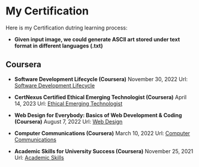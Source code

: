 # My Certification


Here is my Certification dutring learning process: 

* **Given input image, we could generate ASCII art stored under text format in different languages (.txt)**


## Coursera

* **Software Development Lifecycle (Coursera)**
  November 30, 2022
 Url: <a href="https://www.coursera.org/account/accomplishments/specialization/certificate/AV9TV95W9YQ4">Software Development Lifecycle</a>

* **CertNexus Certified Ethical Emerging Technologist (Coursera)**
  April 14, 2023
 Url: <a href="https://www.coursera.org/account/accomplishments/specialization/certificate/VMFNMRQGEGGL">Ethical Emerging Technologist</a>

* **Web Design for Everybody: Basics of Web Development & Coding (Coursera)**
  August 7, 2022
 Url: <a href="https://www.coursera.org/account/accomplishments/specialization/certificate/BTFMB9QXHD2Z">Web Design</a>

* **Computer Communications (Coursera)**
  March 10, 2022
 Url: <a href="https://www.coursera.org/account/accomplishments/specialization/certificate/8BXZGKHCZLQR">Computer Communications</a>

* **Academic Skills for University Success (Coursera)**
  November 25, 2021
 Url: <a href="https://www.coursera.org/account/accomplishments/specialization/certificate/PHXJ2B3T58M5">Academic Skills</a>
